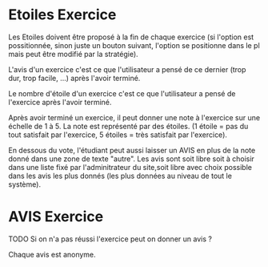 #  Etoiles Exercice

Les Etoiles doivent être proposé à la fin de chaque exercice (si l'option est possitionnée, sinon juste un bouton suivant, l'option se positionne dans le pl mais peut être modifié par la stratégie).

L'avis d'un exercice c'est ce que l'utilisateur a pensé de ce dernier (trop dur, trop facile, ...) après l'avoir terminé.

Le nombre d'étoile d'un exercice c'est ce que l'utilisateur a pensé de l'exercice après l'avoir terminé.

Après avoir terminé un exercice, il peut donner une note à l'exercice sur une échelle de 1 à 5. La note est représenté par des étoiles. (1 étoile = pas du tout satisfait par l'exercice, 5 étoiles = très satisfait par l'exercice).

En dessous du vote, l'étudiant peut aussi laisser un AVIS en plus de la note donné dans une zone de texte "autre".
Les avis sont soit libre soit à choisir dans une liste fixé par l'adminitrateur du site,soit libre avec choix possible dans les avis les plus donnés (les plus données au niveau de tout le système).

# AVIS Exercice

TODO Si on n'a pas réussi l'exercice peut on donner un avis ?

Chaque avis est anonyme.



<!--- Author : Hugo Validator : name -->


